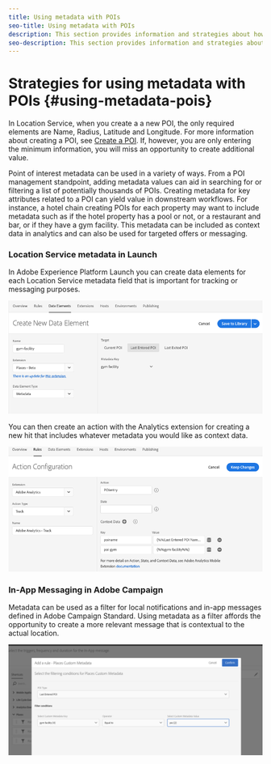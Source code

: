 ```yaml
---
title: Using metadata with POIs
seo-title: Using metadata with POIs
description: This section provides information and strategies about how to use metadata with POIs.
seo-description: This section provides information and strategies about how to use metadata with POIs. 
---
```


# Strategies for using metadata with POIs {#using-metadata-pois}

In Location Service, when you create a a new POI, the only required elements are Name, Radius, Latitude and Longitude. For more information about creating a POI, see [Create a POI](/help/poi-mgmt-ui/create-a-poi-ui.md). If, however, you are only entering the minimum information, you will miss an opportunity to create additional value.

Point of interest metadata can be used in a variety of ways. From a POI management standpoint, adding metadata values can aid in searching for or filtering a list of potentially thousands of POIs. Creating metadata for key attributes related to a POI can yield value in downstream workflows. For instance, a hotel chain creating POIs for each property may want to include metadata such as if the hotel property has a pool or not, or a restaurant and bar, or if they have a gym facility. This metadata can be included as context data in analytics and can also be used for targeted offers or messaging.

### Location Service metadata in Launch

In Adobe Experience Platform Launch you can create data elements for each Location Service metadata field that is important for tracking or messaging purposes.

![data element for the gym facility](/help/assets/gymfacility.png)

You can then create an action with the Analytics extension for creating a new hit that includes whatever metadata you would like as context data.

![action for the gym facility](/help/assets/Analytics-gym.png)

### In-App Messaging in Adobe Campaign

Metadata can be used as a filter for local notifications and in-app messages defined in Adobe Campaign Standard. Using metadata as a filter affords the opportunity to create a more relevant message that is contextual to the actual location.

![filtering local notifications and in-app messages in ACS](/help/assets/ACS_gym_metadata.png)
